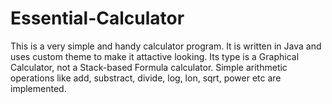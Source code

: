 # Essential-Calculator
This is a very simple and handy calculator program. It is written in Java and uses custom theme to make it attactive looking. Its type is a Graphical Calculator, not a Stack-based Formula calculator. Simple arithmetic operations like add, substract, divide, log, lon, sqrt, power etc are implemented.
